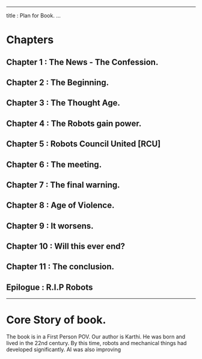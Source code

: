 
---
title : Plan for Book.
...

# Chapters

## Chapter 1 : The News - The Confession.
## Chapter 2 : The Beginning.
## Chapter 3 : The Thought Age.
## Chapter 4 : The Robots gain power.
## Chapter 5 : Robots Council United [RCU]
## Chapter 6 : The meeting.
## Chapter 7 : The final warning.
## Chapter 8 : Age of Violence.
## Chapter 9 : It worsens.
## Chapter 10 : Will this ever end?
## Chapter 11 : The conclusion.

## Epilogue : R.I.P Robots

-------------------------

# Core Story of book.

The book is in a First Person POV. Our author is Karthi. He was born and lived
in the 22nd century. By this time, robots and mechanical things had developed
significantly. AI was also improving
